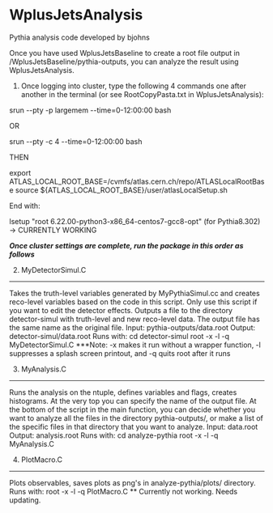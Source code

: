 # WplusJetsAnalysis
Pythia analysis code developed by bjohns

Once you have used WplusJetsBaseline to create a root file output in /WplusJetsBaseline/pythia-outputs, you can analyze the result using WplusJetsAnalysis. 

1) Once logging into cluster, type the following 4 commands one after another in the terminal (or see RootCopyPasta.txt in WplusJetsAnalysis): 

srun --pty -p largemem --time=0-12:00:00 bash

OR

srun --pty -c 4 --time=0-12:00:00 bash

THEN 

export ATLAS_LOCAL_ROOT_BASE=/cvmfs/atlas.cern.ch/repo/ATLASLocalRootBase
source ${ATLAS_LOCAL_ROOT_BASE}/user/atlasLocalSetup.sh

End with:

lsetup "root 6.22.00-python3-x86_64-centos7-gcc8-opt"
(for Pythia8.302) -> CURRENTLY WORKING

***Once cluster settings are complete, run the package in this order as follows***

2) MyDetectorSimul.C
-----------------
Takes the truth-level variables generated by MyPythiaSimul.cc and creates reco-level
variables based on the code in this script. Only use this script if you want to edit
the detector effects. Outputs a file to the directory detector-simul with truth-level 
and new reco-level data. The output file has the same name as the original file.
Input: pythia-outputs/data.root
Output: detector-simul/data.root
Runs with:
	cd detector-simul
	root -x -l -q MyDetectorSimul.C
***Note: -x makes it run without a wrapper function, -l suppresses a splash screen printout, and -q quits root after it runs


3) MyAnalysis.C
------------
Runs the analysis on the ntuple, defines variables and flags, creates histograms.
At the very top you can specify the name of the output file.
At the bottom of the script in the main function, you can decide whether you want 
to analyze all the files in the directory pythia-outputs/, or make a list of the 
specific files in that directory that you want to analyze.
Input: data.root
Output: analysis.root
Runs with:
	cd analyze-pythia
	root -x -l -q MyAnalysis.C


4) PlotMacro.C
--------------------
Plots observables, saves plots as png's in analyze-pythia/plots/ directory.
Runs with:
	root -x -l -q PlotMacro.C
** Currently not working. Needs updating.
